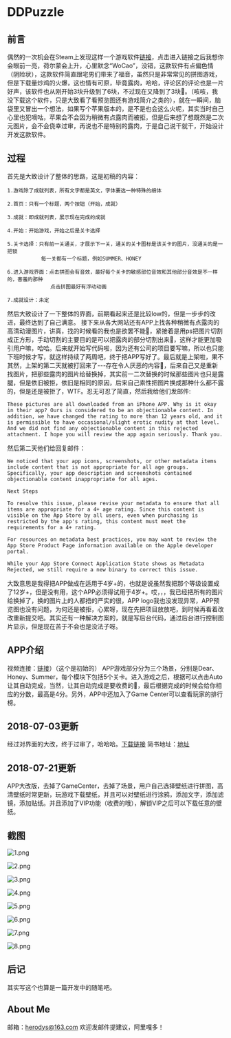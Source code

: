 # DDPuzzle
## 前言
偶然的一次机会在Steam上发现这样一个游戏软件[链接](https://store.steampowered.com/app/857440/Hentai_Puzzle)，点击进入链接之后我想你会眼前一亮，荷尔蒙会上升，心里默念“WoCao”，没错，这款软件有点偏色情（阴险状），这款软件简直跟宅男们带来了福音，虽然只是非常常见的拼图游戏，但是下载量炒鸡的火爆，这也情有可原，毕竟露肉，哈哈，评论区的评论也是一片好声，该软件也从刚开始3块升级到了6块，不过现在又降到了3块🤣。（咳咳，我没下载这个软件，只是大致看了看预览图还有游戏简介之类的），就在一瞬间，脑袋里又冒出一个想法，如果写个苹果版本的，是不是也会这么火呢，其实当时自己心里也犯嘀咕，苹果会不会因为稍微有点露肉而被拒，但是后来想了想既然是二次元图片，会不会侥幸过审，再说也不是特别的露肉，于是自己说干就干，开始设计开发这款软件。

## 过程
首先是大致设计了整体的思路，这是初稿的内容：

```
1.游戏除了成就列表，所有文字都是英文，字体要选一种特殊的细体

2.首页：只有一个标题，两个按钮（开始，成就）

3.成就：即成就列表，展示现在完成的成就

4.开始：开始游戏，开始之后是关卡选择

5.关卡选择：只有前一关通关，才展示下一关，通关的关卡图标是该关卡的图片，没通关的是一把锁
		   每一关都有一个标题，例如SUMMER、HONEY

6.进入游戏界面：点击拼图会有音效，最好每个关卡的敏感部位音效和其他部分音效是不一样的，害羞的那种
			  点击拼图最好有浮动动画
			  
7.成就设计：未定
```
然后大致设计了一下整体的界面，前期看起来还是比较low的，但是一步步的改进，最终达到了自己满意。
接下来从各大网站还有APP上找各种稍微有点露肉的高清动漫图片，讲真，找的时候看的我也是欲罢不能🤣，紧接着是用ps把图片切割成正方形，手动切割的主要目的是可以把露肉的部分切割出来🤣，这样才能更加吸引用户嘛，哈哈。后来就开始写代码啦，因为还有公司的项目要写嘛，所以也只能下班时候才写，就这样持续了两周吧，终于把APP写好了。最后就是上架啦，果不其然，上架的第二天就被打回来了---存在令人厌恶的内容🤣，后来自己又是重新找图片，把那些露肉的图片给替换掉，其实前一二次替换的时候那些图片也只是露腿，但是依旧被拒，依旧是相同的原因，后来自己索性把图片换成那种什么都不露的，但是还是被拒了，WTF。忍无可忍了简直，然后我给他们发邮件:

```
These pictures are all downloaded from an iPhone APP. Why is it okay in their app? Ours is considered to be an objectionable content. In addition, we have changed the rating to more than 12 years old, and it is permissible to have occasional/slight erotic nudity at that level. And we did not find any objectionable content in this rejected attachment. I hope you will review the app again seriously. Thank you.

```
然后第二天他们给回复邮件：

```
We noticed that your app icons, screenshots, or other metadata items include content that is not appropriate for all age groups. Specifically, your app description and screenshots contained objectionable content inappropriate for all ages.

Next Steps

To resolve this issue, please revise your metadata to ensure that all items are appropriate for a 4+ age rating. Since this content is visible on the App Store by all users, even when purchasing is restricted by the app's rating, this content must meet the requirements for a 4+ rating.

For resources on metadata best practices, you may want to review the App Store Product Page information available on the Apple developer portal.

While your App Store Connect Application State shows as Metadata Rejected, we still require a new binary to correct this issue.
```
大致意思是我得把APP做成在适用于4岁+的，也就是说虽然我把那个等级设置成了12岁+，但是没有用，这个APP必须得试用于4岁+。哎，，，我已经把所有的图片给换掉了，换的图片上的人都捂的严实的很，APP logo我也没发现异常，APP预览图也没有问题，为何还是被拒，心累呀，现在先把项目放放吧，到时候再看着改改重新提交吧。其实还有一种解决方案的，就是写后台代码，通过后台进行控制图片显示，但是现在苦于不会也是没法子呀。

## APP介绍
视频连接：[链接](http://www.iqiyi.com/w_19rymcs54d.html)）（这个是初始的）
APP游戏部分分为三个场景，分别是Dear、Honey、Summer，每个模块下包括5个关卡。进入游戏之后，根据可以点击Auto让其自动完成，当然，让其自动完成是要收费的🤣，最后根据完成的时候会给你相应的分数，最高是4分。另外，APP中还加入了Game Center可以查看玩家的排行榜。

## 2018-07-03更新
经过对界面的大改，终于过审了，哈哈哈。[下载链接](https://itunes.apple.com/cn/app/yi-xiao-tong-meng-yu-ban/id1397291723?mt=8)
简书地址：[地址](https://www.jianshu.com/p/42eb78ef2070)

## 2018-07-21更新
APP大改版，去掉了GameCenter，去掉了场景，用户自己选择壁纸进行拼图，高清壁纸时常更新，玩游戏下载壁纸，并且可以对壁纸进行涂鸦，添加文字，添加滤镜，添加贴纸。并且添加了VIP功能（收费的哦），解锁VIP之后可以下载任意的壁纸。


## 截图

![1.png](https://upload-images.jianshu.io/upload_images/6635229-e5bae88959caadf3.png?imageMogr2/auto-orient/strip%7CimageView2/2/w/1240)

![2.png](https://upload-images.jianshu.io/upload_images/6635229-4716c572852ace97.png?imageMogr2/auto-orient/strip%7CimageView2/2/w/1240)

![3.png](https://upload-images.jianshu.io/upload_images/6635229-9d2e813360381004.png?imageMogr2/auto-orient/strip%7CimageView2/2/w/1240)

![4.png](https://upload-images.jianshu.io/upload_images/6635229-78824c77d018af42.png?imageMogr2/auto-orient/strip%7CimageView2/2/w/1240)

![5.png](https://upload-images.jianshu.io/upload_images/6635229-08f1670d9852807f.png?imageMogr2/auto-orient/strip%7CimageView2/2/w/1240)

![6.png](https://upload-images.jianshu.io/upload_images/6635229-750b08896fa6e298.png?imageMogr2/auto-orient/strip%7CimageView2/2/w/1240)

![7.png](https://upload-images.jianshu.io/upload_images/6635229-9f6d48aa7b3db51b.png?imageMogr2/auto-orient/strip%7CimageView2/2/w/1240)

![8.png](https://upload-images.jianshu.io/upload_images/6635229-ee3c40fe9cb95dcf.png?imageMogr2/auto-orient/strip%7CimageView2/2/w/1240)

## 后记
其实写这个也算是一篇开发中的随笔吧。

## About Me
邮箱：herodys@163.com 
欢迎发邮件提建议，阿里嘎多！
